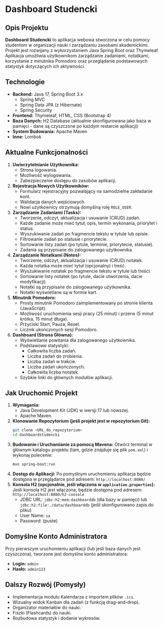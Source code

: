 # Dashboard Studencki

## Opis Projektu

**Dashboard Studencki** to aplikacja webowa stworzona w celu pomocy studentom w organizacji nauki i zarządzaniu zasobami akademickimi. Projekt jest rozwijany z wykorzystaniem Java Spring Boot oraz Thymeleaf. Aplikacja umożliwia użytkownikom zarządzanie zadaniami, notatkami, korzystanie z minutnika Pomodoro oraz przeglądanie podstawowych statystyk dotyczących ich aktywności.

## Technologie

* **Backend:** Java 17, Spring Boot 3.x
    * Spring MVC
    * Spring Data JPA (z Hibernate)
    * Spring Security
* **Frontend:** Thymeleaf, HTML, CSS (Bootstrap 4)
* **Baza Danych:** H2 Database (aktualnie skonfigurowana jako baza w pamięci - dane są czyszczone po każdym restarcie aplikacji)
* **System Budowania:** Apache Maven
* **Inne:** Lombok

## Aktualne Funkcjonalności

1.  **Uwierzytelnianie Użytkownika:**
    * Strona logowania.
    * Możliwość wylogowania.
    * Zabezpieczenie dostępu do zasobów aplikacji.
2.  **Rejestracja Nowych Użytkowników:**
    * Formularz rejestracyjny pozwalający na samodzielne zakładanie kont.
    * Walidacja danych wejściowych.
    * Nowi użytkownicy otrzymują domyślną rolę `ROLE_USER`.
3.  **Zarządzanie Zadaniami (Tasks):**
    * Tworzenie, odczyt, aktualizacja i usuwanie (CRUD) zadań.
    * Każde zadanie może mieć tytuł, opis, termin wykonania, priorytet i status.
    * Wyszukiwanie zadań po fragmencie tekstu w tytule lub opisie.
    * Filtrowanie zadań po statusie i priorytecie.
    * Sortowanie listy zadań (po tytule, terminie, priorytecie, statusie).
    * Zadania są przypisane do zalogowanego użytkownika.
4.  **Zarządzanie Notatkami (Notes):**
    * Tworzenie, odczyt, aktualizacja i usuwanie (CRUD) notatek.
    * Każda notatka może mieć tytuł (opcjonalny) i treść.
    * Wyszukiwanie notatek po fragmencie tekstu w tytule lub treści.
    * Sortowanie listy notatek (po tytule, dacie utworzenia, dacie modyfikacji).
    * Notatki są przypisane do zalogowanego użytkownika.
    * Notatki wyświetlane są w formie kart.
5.  **Minutnik Pomodoro:**
    * Prosty minutnik Pomodoro zaimplementowany po stronie klienta (JavaScript).
    * Możliwość uruchomienia sesji pracy (25 minut) i przerw (5 minut krótka, 15 minut długa).
    * Przyciski Start, Pauza, Reset.
    * Licznik ukończonych sesji Pomodoro.
6.  **Dashboard (Strona Główna):**
    * Wyświetlanie powitania dla zalogowanego użytkownika.
    * Podstawowe statystyki:
        * Całkowita liczba zadań.
        * Liczba zadań do zrobienia.
        * Liczba zadań w trakcie.
        * Liczba zadań ukończonych.
        * Całkowita liczba notatek.
    * Szybkie linki do głównych modułów aplikacji.

## Jak Uruchomić Projekt

1.  **Wymagania:**
    * Java Development Kit (JDK) w wersji 17 lub nowszej.
    * Apache Maven.
2.  **Klonowanie Repozytorium (jeśli projekt jest w repozytorium Git):**
    ```bash
    git clone <URL_do_repozytorium>
    cd dashboardstudencki
    ```
3.  **Budowanie i Uruchamianie za pomocą Mavena:**
    Otwórz terminal w głównym katalogu projektu (tam, gdzie znajduje się plik `pom.xml`) i wykonaj polecenie:
    ```bash
    mvn spring-boot:run
    ```
4.  **Dostęp do Aplikacji:**
    Po pomyślnym uruchomieniu aplikacja będzie dostępna w przeglądarce pod adresem: `http://localhost:8080/`
5.  **Konsola H2 (opcjonalnie, jeśli włączona w `application.properties`):**
    Jeśli konsola H2 jest włączona, będzie dostępna pod adresem: `http://localhost:8080/h2-console`
    * JDBC URL: `jdbc:h2:mem:dashboarddb` (dla bazy w pamięci) lub `jdbc:h2:file:./data/dashboarddb` (jeśli skonfigurowano zapis do pliku)
    * User Name: `sa`
    * Password: (puste)

## Domyślne Konto Administratora

Przy pierwszym uruchomieniu aplikacji (lub jeśli baza danych jest czyszczona), tworzone jest domyślne konto administratora:
* **Login:** `admin`
* **Hasło:** `admin123`

## Dalszy Rozwój (Pomysły)

* Implementacja modułu Kalendarza z importem plików `.ics`.
* Wizualny widok Kanban dla zadań (z funkcją drag-and-drop).
* Organizator materiałów do nauki.
* Fiszki (Flashcards) do nauki.
* Rozbudowa statystyk i dodanie wykresów.
